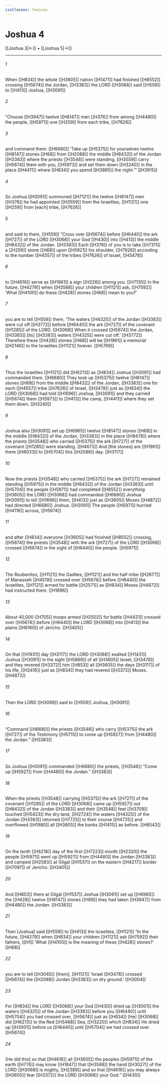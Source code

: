 ```yaml
---
cssClasses: lexicon
---
```


# Joshua 4

[[Joshua 3|←]] • [[Joshua 5|→]]

---

###### 1
When [[H834]] the whole [[H3605]] nation [[H1471]] had finished [[H8552]] crossing [[H5674]] the Jordan, [[H3383]] the LORD [[H3068]] said [[H559]] to [[H413]] Joshua, [[H3091]]

###### 2
“Choose [[H3947]] twelve [[H8147]] men [[H376]] from among [[H4480]] the people, [[H5971]] one [[H259]] from each tribe, [[H7626]]

###### 3
and command them: [[H6680]] ‘Take up [[H5375]] for yourselves  twelve [[H8147]] stones [[H68]] from [[H2088]] the middle [[H8432]] of the Jordan [[H3383]] where the priests [[H3548]] were standing, [[H3559]] carry [[H5674]] them with you, [[H5973]] and set them down [[H3240]] in the place [[H4411]] where [[H834]] you spend [[H3885]] the night.’” [[H3915]]

###### 4
So Joshua [[H3091]] summoned [[H7121]] the twelve [[H8147]] men [[H376]] he had appointed [[H3559]] from the Israelites, [[H1121]] one [[H259]] from [each] tribe, [[H7626]]

###### 5
and said to them, [[H559]] “Cross over [[H5674]] before [[H6440]] the ark [[H727]] of the LORD [[H3068]] your God [[H430]] into [[H413]] the middle [[H8432]] of the Jordan. [[H3383]] Each [[H376]] of you is to take [[H7311]] a [[H259]] stone [[H68]] upon [[H5921]] his shoulder, [[H7926]] according to the number [[H4557]] of the tribes [[H7626]] of Israel, [[H3478]]

###### 6
to [[H4616]] serve as [[H1961]] a sign [[H226]] among you. [[H7130]] In the future, [[H4279]] when [[H3588]] your children [[H1121]] ask, [[H7592]] ‘What [[H4100]] do these [[H428]] stones [[H68]] mean to you?’ 

###### 7
you are to tell [[H559]] them,  ‘The waters [[H4325]] of the Jordan [[H3383]] were cut off [[H3772]] before [[H6440]] the ark [[H727]] of the covenant [[H1285]] of the LORD. [[H3068]] When it crossed [[H5674]] the Jordan, [[H3383]] [its] [[H3383]] waters [[H4325]] were cut off.’ [[H3772]] Therefore these [[H428]] stones [[H68]] will be [[H1961]] a memorial [[H2146]] to the Israelites [[H1121]] forever. [[H5769]]

###### 8
Thus the Israelites [[H1121]] did [[H6213]] as [[H834]] Joshua [[H3091]] had commanded them. [[H6680]] They took up [[H5375]] twelve [[H8147]] stones [[H68]] from the middle [[H8432]] of the Jordan, [[H3383]] one for each [[H4557]] tribe [[H7626]] of Israel, [[H3478]] just as [[H834]] the LORD [[H3068]] had told [[H1696]] Joshua; [[H3091]] and they carried [[H5674]] them [[H5973]] to [[H413]] the camp, [[H4411]] where they set them down. [[H3240]]

###### 9
Joshua also [[H3091]] set up [[H6965]] twelve [[H8147]] stones [[H68]] in the middle [[H8432]] of the Jordan, [[H3383]] in the place [[H8478]] where the priests [[H3548]] who carried [[H5375]] the ark [[H727]] of the covenant [[H1285]] were standing. [[H4673]] And [the stones] are [[H1961]] there [[H8033]] to [[H5704]] this [[H2088]] day. [[H3117]]

###### 10
Now the priests [[H3548]] who carried [[H5375]] the ark [[H727]] remained standing [[H5975]] in the middle [[H8432]] of the Jordan [[H3383]] until [[H5704]] the people [[H5971]] had completed [[H8552]] everything [[H3605]] the LORD [[H3068]] had commanded [[H6680]] Joshua [[H3091]] to tell [[H1696]] them, [[H413]] just as [[H3605]] Moses [[H4872]] had directed [[H6680]] Joshua. [[H3091]] The people [[H5971]] hurried [[H4116]] across, [[H5674]]

###### 11
and after [[H834]] everyone [[H3605]] had finished [[H8552]] crossing, [[H5674]] the priests [[H3548]] with the ark [[H727]] of the LORD [[H3068]] crossed [[H5674]] in the sight of [[H6440]] the people. [[H5971]]

###### 12
The Reubenites, [[H1121]] the Gadites, [[H1121]] and the half-tribe [[H2677]] of Manasseh [[H4519]] crossed over [[H5674]] before [[H6440]] the Israelites, [[H1121]] armed for battle [[H2571]] as [[H834]] Moses [[H4872]] had instructed them. [[H1696]]

###### 13
About 40,000 [[H705]] troops armed [[H2502]] for battle [[H4421]] crossed over [[H5674]] before [[H6440]] the LORD [[H3068]] into [[H413]] the plains [[H6160]] of Jericho. [[H3405]]

###### 14
On that [[H1931]] day [[H3117]] the LORD [[H3068]] exalted [[H1431]] Joshua [[H3091]] in the sight [[H5869]] of all [[H3605]] Israel, [[H3478]] and they revered [[H3372]] him [[H853]] all [[H3605]] the days [[H3117]] of his life, [[H2416]] just as [[H834]] they had revered [[H3372]] Moses. [[H4872]]

###### 15
Then the LORD [[H3068]] said to [[H559]] Joshua, [[H3091]]

###### 16
“Command [[H6680]] the priests [[H3548]] who carry [[H5375]] the ark [[H727]] of the Testimony [[H5715]] to come up [[H5927]] from [[H4480]] the Jordan.” [[H3383]]

###### 17
So Joshua [[H3091]] commanded [[H6680]] the priests, [[H3548]] “Come up [[H5927]] from [[H4480]] the Jordan.” [[H3383]]

###### 18
When the priests [[H3548]] carrying [[H5375]] the ark [[H727]] of the covenant [[H1285]] of the LORD [[H3068]] came up [[H5927]] out [[H8432]] of the Jordan [[H3383]] and their [[H3548]] feet [[H3709]] touched [[H5423]] the dry land, [[H2724]] the waters [[H4325]] of the Jordan [[H3383]] returned [[H7725]] to their course [[H4725]] and overflowed [[H1980]] all [[H3605]] the banks [[H1415]] as before. [[H8543]]

###### 19
On the tenth [[H6218]] day of the first [[H7223]] month [[H2320]] the people [[H5971]] went up [[H5927]] from [[H4480]] the Jordan [[H3383]] and camped [[H2583]] at Gilgal [[H1537]] on the eastern [[H4217]] border [[H7097]] of Jericho. [[H3405]]

###### 20
And [[H853]] there at Gilgal [[H1537]] Joshua [[H3091]] set up [[H6965]] the [[H428]] twelve [[H8147]] stones [[H68]] they had taken [[H3947]] from [[H4480]] the Jordan. [[H3383]]

###### 21
Then [Joshua] said [[H559]] to [[H413]] the Israelites, [[H1121]] “In the future, [[H4279]] when [[H834]] your children [[H1121]] ask [[H7592]] their fathers, [[H1]] ‘What [[H4100]] is the meaning of these [[H428]] stones?’ [[H68]]

###### 22
you are to tell [[H3045]] [them], [[H1121]] ‘Israel [[H3478]] crossed [[H5674]] the [[H2088]] Jordan [[H3383]] on dry ground.’ [[H3004]]

###### 23
For [[H834]] the LORD [[H3068]] your God [[H430]] dried up [[H3001]] the waters [[H4325]] of the Jordan [[H3383]] before you [[H6440]] until [[H5704]] you had crossed over, [[H5674]] just as [[H834]] [He] [[H3068]] did [[H6213]] to the Red [[H5488]] Sea, [[H3220]] which [[H834]] He dried up [[H3001]] before us [[H6440]] until [[H5704]] we had crossed over. [[H5674]]

###### 24
{He did this] so that [[H4616]] all [[H3605]] the peoples [[H5971]] of the earth [[H776]] may know [[H1847]] that [[H3588]] the hand [[H3027]] of the LORD [[H3068]] is mighty, [[H2389]] and so that [[H4616]] you may always [[H3605]] fear [[H3372]] the LORD [[H3068]] your God.” [[H430]]

